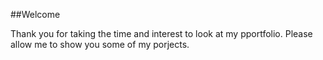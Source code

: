 ##Welcome

Thank you for taking the time and interest to look at my pportfolio. Please allow me to show you some of my porjects.
